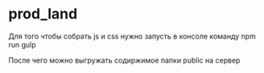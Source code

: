 # prod_land

Для того чтобы собрать js и css 
нужно запусть в консоле команду npm run gulp

После чего можно выгружать содиржимое папки public на сервер
